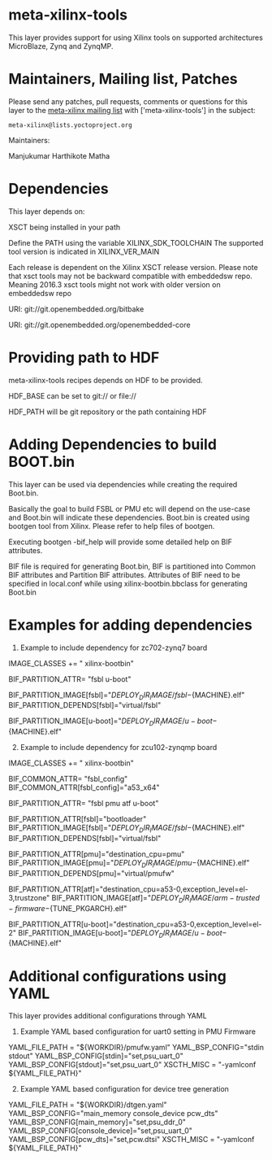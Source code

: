 meta-xilinx-tools
=================

This layer provides support for using Xilinx tools on supported architectures
MicroBlaze, Zynq and ZynqMP.

Maintainers, Mailing list, Patches
==================================

Please send any patches, pull requests, comments or questions for this layer to
the [meta-xilinx mailing list](https://lists.yoctoproject.org/listinfo/meta-xilinx)
with ['meta-xilinx-tools'] in the subject:

	meta-xilinx@lists.yoctoproject.org

Maintainers:

Manjukumar Harthikote Matha

Dependencies
============

This layer depends on:

XSCT being installed in your path

Define the PATH using the variable XILINX_SDK_TOOLCHAIN
The supported tool version is indicated in XILINX_VER_MAIN

Each release is dependent on the Xilinx XSCT release version. Please note that
xsct tools may not be backward compatible with embeddedsw repo. Meaning
2016.3 xsct tools might not work with older version on embeddedsw repo

URI: git://git.openembedded.org/bitbake

URI: git://git.openembedded.org/openembedded-core


Providing path to HDF
=====================

meta-xilinx-tools recipes depends on HDF to be provided.

HDF_BASE can be set to git:// or file://

HDF_PATH will be git repository or the path containing HDF

Adding Dependencies to build BOOT.bin
=====================================

This layer can be used via dependencies while creating the required Boot.bin.

Basically the goal to build FSBL or PMU etc will depend on the use-case and
Boot.bin will indicate these dependencies.  Boot.bin is created using bootgen
tool from Xilinx. Please refer to help files of bootgen.

Executing bootgen -bif_help  will provide some detailed help on BIF attributes.

BIF file is required for generating Boot.bin, BIF is partitioned into Common
BIF attributes and Partition BIF attributes. Attributes of BIF need to be
specified in local.conf while using xilinx-bootbin.bbclass for generating
Boot.bin

Examples for adding dependencies
================================

1) Example to include dependency for zc702-zynq7 board

IMAGE_CLASSES += " xilinx-bootbin"

BIF_PARTITION_ATTR= "fsbl u-boot"

BIF_PARTITION_IMAGE[fsbl]="${DEPLOY_DIR_IMAGE}/fsbl-${MACHINE}.elf"
BIF_PARTITION_DEPENDS[fsbl]="virtual/fsbl"

BIF_PARTITION_IMAGE[u-boot]="${DEPLOY_DIR_IMAGE}/u-boot-${MACHINE}.elf"


2) Example to include dependency for zcu102-zynqmp board

IMAGE_CLASSES += " xilinx-bootbin"

BIF_COMMON_ATTR= "fsbl_config"
BIF_COMMON_ATTR[fsbl_config]="a53_x64"

BIF_PARTITION_ATTR= "fsbl pmu atf u-boot"

BIF_PARTITION_ATTR[fsbl]="bootloader"
BIF_PARTITION_IMAGE[fsbl]="${DEPLOY_DIR_IMAGE}/fsbl-${MACHINE}.elf"
BIF_PARTITION_DEPENDS[fsbl]="virtual/fsbl"

BIF_PARTITION_ATTR[pmu]="destination_cpu=pmu"
BIF_PARTITION_IMAGE[pmu]="${DEPLOY_DIR_IMAGE}/pmu-${MACHINE}.elf"
BIF_PARTITION_DEPENDS[pmu]="virtual/pmufw"

BIF_PARTITION_ATTR[atf]="destination_cpu=a53-0,exception_level=el-3,trustzone"
BIF_PARTITION_IMAGE[atf]="${DEPLOY_DIR_IMAGE}/arm-trusted-firmware-${TUNE_PKGARCH}.elf"

BIF_PARTITION_ATTR[u-boot]="destination_cpu=a53-0,exception_level=el-2"
BIF_PARTITION_IMAGE[u-boot]="${DEPLOY_DIR_IMAGE}/u-boot-${MACHINE}.elf"

Additional configurations using YAML
====================================

This layer provides additional configurations through YAML

1) Example YAML based configuration for uart0 setting in PMU Firmware

YAML_FILE_PATH = "${WORKDIR}/pmufw.yaml"
YAML_BSP_CONFIG="stdin stdout"
YAML_BSP_CONFIG[stdin]="set,psu_uart_0"
YAML_BSP_CONFIG[stdout]="set,psu_uart_0"
XSCTH_MISC = "-yamlconf ${YAML_FILE_PATH}"

2) Example YAML based configuration for device tree generation

YAML_FILE_PATH = "${WORKDIR}/dtgen.yaml"
YAML_BSP_CONFIG="main_memory console_device pcw_dts"
YAML_BSP_CONFIG[main_memory]="set,psu_ddr_0"
YAML_BSP_CONFIG[console_device]="set,psu_uart_0"
YAML_BSP_CONFIG[pcw_dts]="set,pcw.dtsi"
XSCTH_MISC = "-yamlconf ${YAML_FILE_PATH}"
